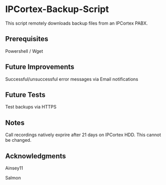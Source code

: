 # IPCortex-Backup-Script
This script remotely downloads backup files from an IPCortex PABX.

## Prerequisites
Powershell / Wget

## Future Improvements

Successful/unsuccessful error messages via Email notifications

## Future Tests
Test backups via HTTPS 

## Notes
Call recordings natively exprire after 21 days on IPCortex HDD. This cannot be changed.

## Acknowledgments
Ainsey11

Salmon
